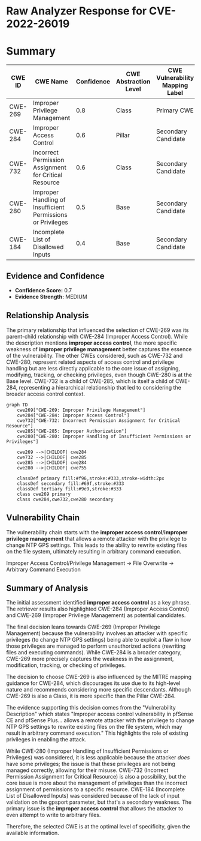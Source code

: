 # Raw Analyzer Response for CVE-2022-26019

# Summary
| CWE ID | CWE Name | Confidence | CWE Abstraction Level | CWE Vulnerability Mapping Label | CWE-Vulnerability Mapping Notes |
|---|---|---|---|---|---|
| CWE-269 | Improper Privilege Management | 0.8 | Class | Primary CWE | Discouraged |
| CWE-284 | Improper Access Control | 0.6 | Pillar | Secondary Candidate | Discouraged |
| CWE-732 | Incorrect Permission Assignment for Critical Resource | 0.6 | Class | Secondary Candidate | Allowed-with-Review |
| CWE-280 | Improper Handling of Insufficient Permissions or Privileges | 0.5 | Base | Secondary Candidate | Allowed |
| CWE-184 | Incomplete List of Disallowed Inputs | 0.4 | Base | Secondary Candidate | Allowed |

## Evidence and Confidence

*   **Confidence Score:** 0.7
*   **Evidence Strength:** MEDIUM

## Relationship Analysis
The primary relationship that influenced the selection of CWE-269 was its parent-child relationship with CWE-284 (Improper Access Control). While the description mentions **improper access control**, the more specific weakness of **improper privilege management** better captures the essence of the vulnerability. The other CWEs considered, such as CWE-732 and CWE-280, represent related aspects of access control and privilege handling but are less directly applicable to the core issue of assigning, modifying, tracking, or checking privileges, even though CWE-280 is at the Base level. CWE-732 is a child of CWE-285, which is itself a child of CWE-284, representing a hierarchical relationship that led to considering the broader access control context.

```mermaid
graph TD
    cwe269["CWE-269: Improper Privilege Management"]
    cwe284["CWE-284: Improper Access Control"]
    cwe732["CWE-732: Incorrect Permission Assignment for Critical Resource"]
    cwe285["CWE-285: Improper Authorization"]
    cwe280["CWE-280: Improper Handling of Insufficient Permissions or Privileges"]
    
    cwe269 -->|CHILDOF| cwe284
    cwe732 -->|CHILDOF| cwe285
    cwe285 -->|CHILDOF| cwe284
    cwe280 -->|CHILDOF| cwe755
    
    classDef primary fill:#f96,stroke:#333,stroke-width:2px
    classDef secondary fill:#69f,stroke:#333
    classDef tertiary fill:#9e9,stroke:#333
    class cwe269 primary
    class cwe284,cwe732,cwe280 secondary
```

## Vulnerability Chain
The vulnerability chain starts with the **improper access control**/**improper privilege management** that allows a remote attacker with the privilege to change NTP GPS settings. This leads to the ability to rewrite existing files on the file system, ultimately resulting in arbitrary command execution.

Improper Access Control/Privilege Management -> File Overwrite -> Arbitrary Command Execution

## Summary of Analysis
The initial assessment identified **improper access control** as a key phrase. The retriever results also highlighted CWE-284 (Improper Access Control) and CWE-269 (Improper Privilege Management) as potential candidates.

The final decision leans towards CWE-269 (Improper Privilege Management) because the vulnerability involves an attacker with specific privileges (to change NTP GPS settings) being able to exploit a flaw in how those privileges are managed to perform unauthorized actions (rewriting files and executing commands). While CWE-284 is a broader category, CWE-269 more precisely captures the weakness in the assignment, modification, tracking, or checking of privileges.

The decision to choose CWE-269 is also influenced by the MITRE mapping guidance for CWE-284, which discourages its use due to its high-level nature and recommends considering more specific descendants. Although CWE-269 is also a Class, it is more specific than the Pillar CWE-284.

The evidence supporting this decision comes from the "Vulnerability Description" which states "Improper access control vulnerability in pfSense CE and pfSense Plus... allows a remote attacker with the privilege to change NTP GPS settings to rewrite existing files on the file system, which may result in arbitrary command execution." This highlights the role of existing privileges in enabling the attack.

While CWE-280 (Improper Handling of Insufficient Permissions or Privileges) was considered, it is less applicable because the attacker *does* have some privileges; the issue is that these privileges are not being managed correctly, allowing for their misuse. CWE-732 (Incorrect Permission Assignment for Critical Resource) is also a possibility, but the core issue is more about the management of privileges than the incorrect assignment of permissions to a specific resource. CWE-184 (Incomplete List of Disallowed Inputs) was considered because of the lack of input validation on the gpsport parameter, but that's a secondary weakness. The primary issue is the **improper access control** that allows the attacker to even attempt to write to arbitrary files.

Therefore, the selected CWE is at the optimal level of specificity, given the available information.